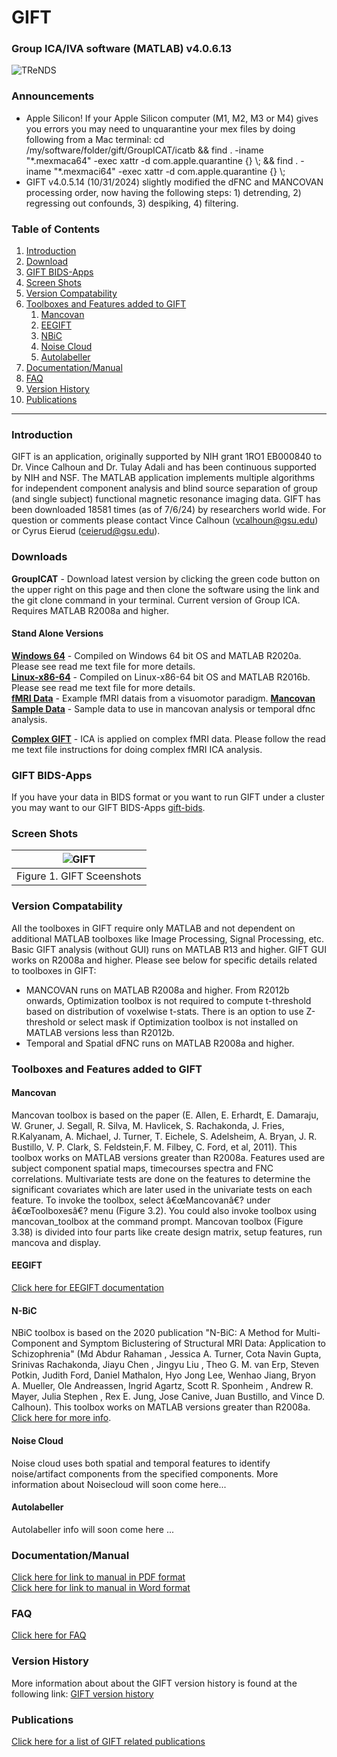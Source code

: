 # GIFT 
<!-- PLEASE DO NOT EDIT THIS LINE OR LINE BELOW -->
### Group ICA/IVA software (MATLAB) v4.0.6.13
<!-- PLEASE DO NOT EDIT ABOVE THIS LINE -->
![TReNDS](https://trendscenter.org/wp-content/uploads/2019/06/background_eeg_1.jpg)
### Announcements
- Apple Silicon! If your Apple Silicon computer (M1, M2, M3 or M4) gives you errors you may need to unquarantine your mex files by doing following from a Mac terminal:
cd /my/software/folder/gift/GroupICAT/icatb && find . -iname "\*.mexmaca64" -exec xattr -d com.apple.quarantine {} \\; && find . -iname "\*.mexmaci64" -exec xattr -d com.apple.quarantine {} \\;
- GIFT v4.0.5.14 (10/31/2024) slightly modified the dFNC and MANCOVAN processing order, now having the following steps: 1) detrending, 2) regressing out confounds, 3) despiking, 4) filtering.
### Table of Contents
1. [Introduction](#secIntro)
2. [Download](#secDownload)
3. [GIFT BIDS-Apps](#secBids)
4. [Screen Shots](#secScreen)
5. [Version Compatability](#verComp)
6. [Toolboxes and Features added to GIFT](#secTools)
	1. [Mancovan](#secToolMan)
 	2. [EEGIFT](#secToolEEGIFT)
	3. [NBiC](#secToolNbic)
 	4. [Noise Cloud](#secToolNoise)
  	5. [Autolabeller](#secToolAutolabeller) 
7. [Documentation/Manual](#manual)
8. [FAQ](#faq)
9. [Version History](#secVerHist)
10. [Publications](#pubs)
---
### Introduction <a name="secIntro"></a>
GIFT is an application, originally supported by NIH grant 1RO1 EB000840 to Dr. Vince Calhoun and Dr. Tulay Adali and has been continuous supported by NIH and NSF. The MATLAB application implements multiple algorithms for independent component analysis and blind source separation of group (and single subject) functional magnetic resonance imaging data. GIFT has been downloaded 18581 times (as of 7/6/24) by researchers world wide. For question or comments please contact Vince Calhoun (vcalhoun@gsu.edu) or Cyrus Eierud (ceierud@gsu.edu).

### Downloads <a name="secDownload"></a>
**GroupICAT**  - Download latest version by clicking the green code button on the upper right on this page and then clone the software using the link and the git clone command in your terminal. Current version of Group ICA. Requires MATLAB R2008a and higher.
#### Stand Alone Versions
[**Windows 64**](https://trends-public-website-fileshare.s3.amazonaws.com/public_website_files/software/gift/software/stand_alone/GroupICATv4.0c_standalone_Win64.zip) - Compiled on Windows 64 bit OS and MATLAB R2020a. Please see read me text file for more details.\
[**Linux-x86-64**](https://trends-public-website-fileshare.s3.amazonaws.com/public_website_files/software/gift/software/stand_alone/GroupICATv4.0.3.3_standalone_Linux_x86_64.zip) - Compiled on Linux-x86-64 bit OS and MATLAB R2016b. Please see read me text file for more details.\
[**fMRI Data**](https://trends-public-website-fileshare.s3.amazonaws.com/public_website_files/software/gift/data/example_subjects.zip) - Example fMRI datais from a visuomotor paradigm.
[**Mancovan Sample Data**](https://trends-public-website-fileshare.s3.amazonaws.com/public_website_files/software/gift/data/mancova_sample_data.zip) - Sample data to use in mancovan analysis or temporal dfnc analysis.

[**Complex GIFT**](https://trends-public-website-fileshare.s3.amazonaws.com/public_website_files/software/gift/software/GroupICATv2.0d_complex.zip) - ICA is applied on complex fMRI data. Please follow the read me text file instructions for doing complex fMRI ICA analysis.

### GIFT BIDS-Apps <a name="secBids"></a>
If you have your data in BIDS format or you want to run GIFT under a cluster you may want to our GIFT BIDS-Apps [gift-bids](https://github.com/trendscenter/gift-bids). 

### Screen Shots <a name="secScreen"></a>

| ![GIFT](https://github.com/trendscenter/gift/blob/master/doc/web/img/20240705Gift4Ims.png) |
|:--:|
| Figure 1. GIFT Sceenshots|

### Version Compatability <a name="verComp"></a>
All the toolboxes in GIFT require only MATLAB and not dependent on additional MATLAB toolboxes like Image Processing, Signal Processing, etc. Basic GIFT analysis (without GUI) runs on MATLAB R13 and higher. GIFT GUI works on R2008a and higher. Please see below for specific details related to toolboxes in GIFT:

- MANCOVAN runs on MATLAB R2008a and higher. From R2012b onwards, Optimization toolbox is not required to compute t-threshold based on distribution of voxelwise t-stats. There is an option to use Z-threshold or select mask if Optimization toolbox is not installed on MATLAB versions less than R2012b.
- Temporal and Spatial dFNC runs on MATLAB R2008a and higher.


### Toolboxes and Features added to GIFT <a name="secTools"></a>
#### Mancovan <a name="secToolMan"></a>
Mancovan toolbox is based on the paper (E. Allen, E. Erhardt, E. Damaraju, W. Gruner, J. Segall, R.
Silva, M. Havlicek, S. Rachakonda, J. Fries, R.Kalyanam, A. Michael, J. Turner, T. Eichele, S.
Adelsheim, A. Bryan, J. R. Bustillo, V. P. Clark, S. Feldstein,F. M. Filbey, C. Ford, et al, 2011). This
toolbox works on MATLAB versions greater than R2008a. Features used are subject component
spatial maps, timecourses spectra and FNC correlations. Multivariate tests are done on the features
to determine the significant covariates which are later used in the univariate tests on each feature.
To invoke the toolbox, select â€œMancovanâ€? under â€œToolboxesâ€? menu (Figure 3.2). You could also
invoke toolbox using mancovan_toolbox at the command prompt. Mancovan toolbox (Figure 3.38)
is divided into four parts like create design matrix, setup features, run mancova and display.
#### EEGIFT <a name="secToolEEGIFT"></a>
[Click here for EEGIFT documentation](https://trends-public-website-fileshare.s3.amazonaws.com/public_website_files/software/eegift/docs/v1.0c_EEGIFT_Walk_Through.pdf)

#### N-BiC <a name="secToolNbic"></a>
NBiC toolbox is based on the 2020 publication "N-BiC: A Method for Multi-Component and Symptom Biclustering of Structural MRI Data: Application to Schizophrenia" (Md Abdur Rahaman , Jessica A. Turner, Cota Navin Gupta, Srinivas Rachakonda, Jiayu Chen , Jingyu Liu , Theo G. M. van Erp, Steven Potkin, Judith Ford, Daniel Mathalon, Hyo Jong Lee, Wenhao Jiang, Bryon A. Mueller, Ole Andreassen, Ingrid Agartz, Scott R. Sponheim , Andrew R. Mayer, Julia Stephen , Rex E. Jung, Jose Canive, Juan Bustillo, and Vince D. Calhoun). This toolbox works on MATLAB versions greater than R2008a. [Click here for more info](https://github.com/trendscenter/gift/blob/master/GroupICAT/icatb/toolbox/nbic/README.md).
#### Noise Cloud <a name="secToolNoise"></a>
Noise cloud uses both spatial and temporal features to identify noise/artifact components from the specified components. More information about Noisecloud will soon come here...
#### Autolabeller <a name="secToolAutolabeller"></a>
Autolabeller info will soon come here ...

### Documentation/Manual<a name="manual"></a>
[Click here for link to manual in PDF format](https://github.com/trendscenter/gift/blob/master/doc/gica_manual.pdf) <br>
[Click here for link to manual in Word format](https://github.com/trendscenter/gift/blob/master/doc/gica_manual.docx)

### FAQ<a name="faq"></a>
[Click here for FAQ](https://github.com/trendscenter/gift/blob/master/doc/web/faq/README.md)

### Version History<a name="secVerHist"></a>
More information about about the GIFT version history is found at the following link: [GIFT version history](https://github.com/trendscenter/gift/blob/master/doc/web/updates/README.md) 

### Publications<a name="pubs"></a>
[Click here for a list of GIFT related publications](https://github.com/trendscenter/gift/blob/master/doc/web/publications/README.md) 

